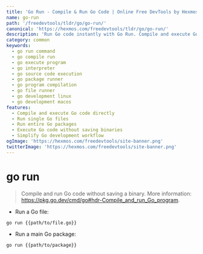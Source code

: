 ```yaml
---
title: 'Go Run - Compile & Run Go Code | Online Free DevTools by Hexmos'
name: go-run
path: '/freedevtools/tldr/go/go-run/'
canonical: 'https://hexmos.com/freedevtools/tldr/go/go-run/'
description: 'Run Go code instantly with Go Run. Compile and execute Go programs without creating a binary file. Free online tool, no registration required.'
category: common
keywords:
  - go run command
  - go compile run
  - go execute program
  - go interpreter
  - go source code execution
  - go package runner
  - go program compilation
  - go file runner
  - go development linux
  - go development macos
features:
  - Compile and execute Go code directly
  - Run single Go files
  - Run entire Go packages
  - Execute Go code without saving binaries
  - Simplify Go development workflow
ogImage: 'https://hexmos.com/freedevtools/site-banner.png'
twitterImage: 'https://hexmos.com/freedevtools/site-banner.png'
---
```


# go run

> Compile and run Go code without saving a binary.
> More information: <https://pkg.go.dev/cmd/go#hdr-Compile_and_run_Go_program>.

- Run a Go file:

`go run {{path/to/file.go}}`

- Run a main Go package:

`go run {{path/to/package}}`
